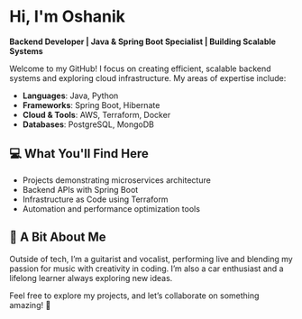 # Hi, I'm Oshanik

**Backend Developer | Java & Spring Boot Specialist | Building Scalable Systems**

Welcome to my GitHub! I focus on creating efficient, scalable backend systems and exploring cloud infrastructure. My areas of expertise include:

- **Languages**: Java, Python  
- **Frameworks**: Spring Boot, Hibernate  
- **Cloud & Tools**: AWS, Terraform, Docker  
- **Databases**: PostgreSQL, MongoDB  

## 💻 What You'll Find Here  
- Projects demonstrating microservices architecture  
- Backend APIs with Spring Boot  
- Infrastructure as Code using Terraform  
- Automation and performance optimization tools  

## 🎸 A Bit About Me  
Outside of tech, I’m a guitarist and vocalist, performing live and blending my passion for music with creativity in coding. I’m also a car enthusiast and a lifelong learner always exploring new ideas.

Feel free to explore my projects, and let’s collaborate on something amazing! 🚀
